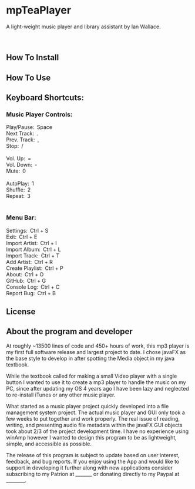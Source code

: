 # mpTeaPlayer <br>
A light-weight music player and library assistant by Ian Wallace. <br>
<br>
<br>
## How To Install

## How To Use

## Keyboard Shortcuts:<br>
### Music Player Controls:<br>
Play/Pause:&ensp;Space<br>
Next Track:&ensp;.<br>
Prev. Track:&ensp;,<br>
Stop:&ensp;/<br>
<br>
Vol. Up:&ensp;=<br>
Vol. Down:&ensp;-<br>
Mute:&ensp;0<br>
<br>
AutoPlay:&ensp;1<br>
Shuffle:&ensp;2<br>
Repeat:&ensp;3<br>
<br>
### Menu Bar:<br>
Settings:&ensp;Ctrl + S<br>
Exit:&ensp;Ctrl + E<br>
Import Artist:&ensp;Ctrl + I<br>
Import Album:&ensp;Ctrl + L<br>
Import Track:&ensp;Ctrl + T<br>
Add Artist:&ensp;Ctrl + R<br>
Create Playlist:&ensp;Ctrl + P<br>
About:&ensp;Ctrl + O<br>
GitHub:&ensp;Ctrl + G<br>
Console Log:&ensp;Ctrl + C<br>
Report Bug:&ensp;Ctrl + B<br>

## License

## About the program and developer<br>
<p>At roughly ~13500 lines of code and 450+ hours of work, this mp3 player is my first full 
software release and largest project to date. I chose javaFX as the base style to develop 
in after spotting the Media object in my java textbook.

While the textbook called for making a small Video player with a single button I wanted
to use it to create a mp3 player to handle the music on my PC, since after updating
my OS 4 years ago I have been lazy and neglected to re-install iTunes or any other music player.

What started as a music player project quickly developed into a file management system project.
The actual music player and GUI only took a few weeks to put together and work properly. The real
issue of reading, writing, and presenting audio file metadata within the javaFX GUI objects
took about 2/3 of the project development time. I have no experience using winAmp however I
wanted to design this program to be as lightweight, simple, and accessible as possible.

The release of this program is subject to update based on user interest, feedback, and bug reports.
If you enjoy using the App and would like to support in developing it further along with new applications
consider subscribing to my Patrion at _______ or donating directly to my Paypal at ________.</p>